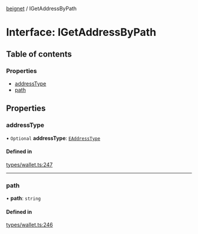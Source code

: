 [beignet](../README.md) / IGetAddressByPath

# Interface: IGetAddressByPath

## Table of contents

### Properties

- [addressType](IGetAddressByPath.md#addresstype)
- [path](IGetAddressByPath.md#path)

## Properties

### addressType

• `Optional` **addressType**: [`EAddressType`](../enums/EAddressType.md)

#### Defined in

[types/wallet.ts:247](https://github.com/synonymdev/beignet/blob/583604f/src/types/wallet.ts#L247)

___

### path

• **path**: `string`

#### Defined in

[types/wallet.ts:246](https://github.com/synonymdev/beignet/blob/583604f/src/types/wallet.ts#L246)
